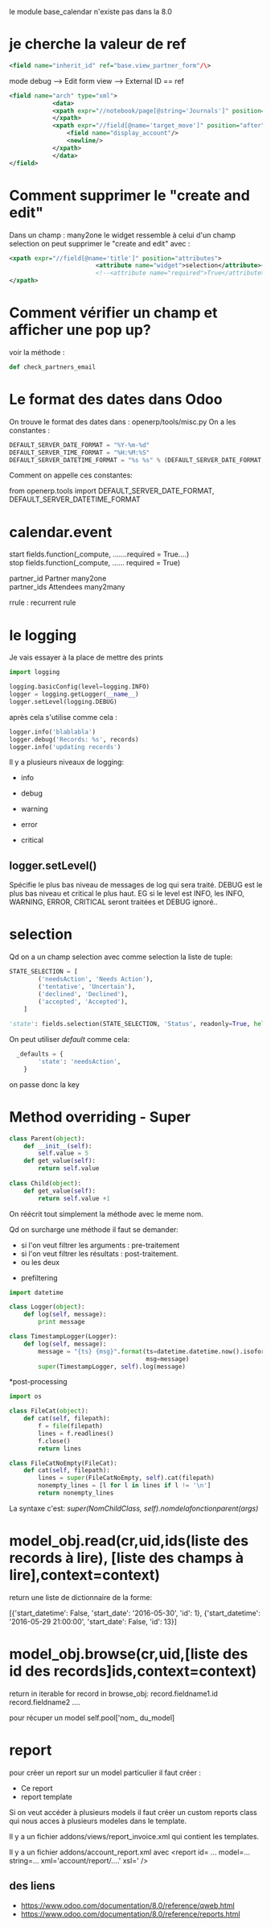 le module base_calendar n'existe pas dans la 8.0

je cherche la valeur de ref
=============

```xml
<field name="inherit_id" ref="base.view_partner_form"/\> 
```

mode debug --> Edit form view --> External ID == ref


```xml
<field name="arch" type="xml">
            <data>
            <xpath expr="//notebook/page[@string='Journals']" position="replace">
            </xpath>
            <xpath expr="//field[@name='target_move']" position="after">
                <field name="display_account"/>
                <newline/>
            </xpath>
            </data>
</field>
```

Comment supprimer le "create and edit"
========         

Dans un champ : many2one
le widget ressemble à celui d'un champ selection
on peut supprimer le "create and edit" avec :

```xml
<xpath expr="//field[@name='title']" position="attributes">
                        <attribute name="widget">selection</attribute><!-- pour éliminer "create et modifier"-->
                        <!--<attribute name="required">True</attribute>NEMARCHEPAS -->                
</xpath>
```

Comment vérifier un champ et afficher une pop up?
===============
voir la méthode : 

```python
def check_partners_email
```    

Le format des dates dans Odoo
=======================
On trouve le format des dates dans : openerp/tools/misc.py
On a les constantes :

```python
DEFAULT_SERVER_DATE_FORMAT = "%Y-%m-%d"
DEFAULT_SERVER_TIME_FORMAT = "%H:%M:%S"
DEFAULT_SERVER_DATETIME_FORMAT = "%s %s" % (DEFAULT_SERVER_DATE_FORMAT,DEFAULT_SERVER_TIME_FORMAT)
```

Comment on appelle ces constantes: 

from openerp.tools import DEFAULT_SERVER_DATE_FORMAT, DEFAULT_SERVER_DATETIME_FORMAT


calendar.event
======
start fields.function(_compute, .......required = True....)  
stop fields.function(_compute, ...... required = True)  

partner_id Partner many2one  
partner_ids Attendees many2many  

rrule : recurrent rule

le logging
=======
Je vais essayer à la place de mettre des prints

```python
import logging

logging.basicConfig(level=logging.INFO)
logger = logging.getLogger(__name__)
logger.setLevel(logging.DEBUG)
```

après cela s'utilise comme cela :
~~~python
logger.info('blablabla')
logger.debug('Records: %s', records)
logger.info('updating records')
~~~

Il y a plusieurs niveaux de logging:  
- info  
- debug  

- warning  
- error  
- critical  


logger.setLevel()
-------
Spécifie le plus bas niveau de messages de log qui sera traité. DEBUG est le plus bas niveau et critical le plus haut. EG si le level est INFO, les INFO, WARNING, ERROR, CRITICAL seront traitées et DEBUG ignoré..


selection
======
Qd on a un champ selection avec comme selection la liste de tuple: 
~~~python
STATE_SELECTION = [
        ('needsAction', 'Needs Action'),
        ('tentative', 'Uncertain'),
        ('declined', 'Declined'),
        ('accepted', 'Accepted'),
    ]
    
'state': fields.selection(STATE_SELECTION, 'Status', readonly=True, help="Status of the attendee's participation"),    
~~~
On peut utiliser *default* comme cela:
~~~python
  _defaults = {
        'state': 'needsAction',
    }
~~~
  on passe donc la key
  
Method overriding - Super
=====

~~~python
class Parent(object):
	def __init__(self):
		self.value = 5
	def get_value(self):
		return self.value
		
class Child(object):
	def get_value(self):
		return self.value +1
~~~

On réécrit tout simplement la méthode avec le meme nom.

Qd on surcharge une méthode il faut se demander:

- si l'on veut filtrer les arguments : pre-traitement  
- si l'on veut filtrer les résultats : post-traitement.  
- ou les deux  

* prefiltering
~~~python
import datetime

class Logger(object):
    def log(self, message):
        print message

class TimestampLogger(Logger):
    def log(self, message):
        message = "{ts} {msg}".format(ts=datetime.datetime.now().isoformat(),
                                      msg=message)
        super(TimestampLogger, self).log(message)
~~~

*post-processing

~~~python
import os

class FileCat(object):
    def cat(self, filepath):
        f = file(filepath)
        lines = f.readlines()
        f.close()
        return lines

class FileCatNoEmpty(FileCat):
    def cat(self, filepath):
        lines = super(FileCatNoEmpty, self).cat(filepath)
        nonempty_lines = [l for l in lines if l != '\n']
        return nonempty_lines 
~~~

La syntaxe c'est: *super(NomChildClass, self).nomdelafonctionparent(args)*


model_obj.read(cr,uid,ids(liste des records à lire), [liste des champs à lire],context=context)
=====
return une liste de dictionnaire de la forme:

[{'start_datetime': False, 'start_date': '2016-05-30', 'id': 1}, {'start_datetime': '2016-05-29 21:00:00', 'start_date': False, 'id': 13}]


model_obj.browse(cr,uid,[liste des id des records]ids,context=context)
===========

return in iterable 
for record in browse_obj:
	record.fieldname1.id
	record.fieldname2
	.... 

	
pour récuper un model
self.pool['nom_ du_model]


report
====
pour créer un report sur un model particulier il faut créer :

- Ce report
- report template

Si on veut accéder à plusieurs models il faut créer un custom reports class qui nous acces à plusieurs modeles dans le template.

Il y a un fichier  addons/views/report_invoice.xml qui contient les templates.

Il y a un fichier addons/account_report.xml avec <report 
	id= ...
	model=...
	string=...
	xml='account/report/....'
	xsl='
	/>

des liens
---
- https://www.odoo.com/documentation/8.0/reference/qweb.html  
- https://www.odoo.com/documentation/8.0/reference/reports.html  
	